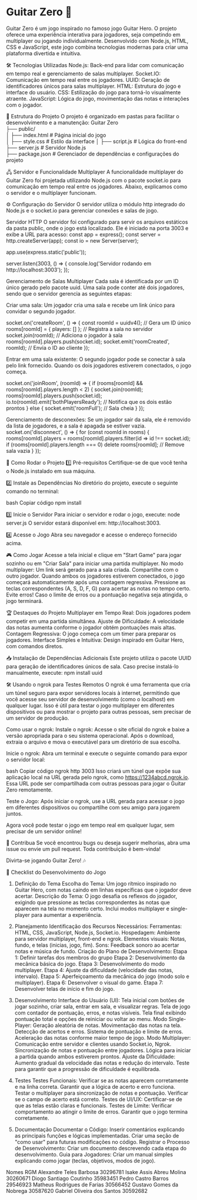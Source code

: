 # Guitar Zero 🎸
Guitar Zero é um jogo inspirado no famoso jogo Guitar Hero. O projeto oferece uma experiência interativa para jogadores, seja competindo em multiplayer ou jogando individualmente. Desenvolvido com Node.js, HTML, CSS e JavaScript, este jogo combina tecnologias modernas para criar uma plataforma divertida e intuitiva.

🛠️ Tecnologias Utilizadas
Node.js: Back-end para lidar com comunicação em tempo real e gerenciamento de salas multiplayer.
Socket.IO: Comunicação em tempo real entre os jogadores.
UUID: Geração de identificadores únicos para salas multiplayer.
HTML: Estrutura do jogo e interface do usuário.
CSS: Estilização do jogo para torná-lo visualmente atraente.
JavaScript: Lógica do jogo, movimentação das notas e interações com o jogador.

📂 Estrutura do Projeto
O projeto é organizado em pastas para facilitar o desenvolvimento e a manutenção:
Guitar Zero  
├── public/  
│   ├── index.html       # Página inicial do jogo  
│   ├── style.css        # Estilo da interface 
│   ├── script.js        # Lógica do front-end   
├── server.js            # Servidor Node.js  
├── package.json         # Gerenciador de dependências e configurações do projeto  

🖧 Servidor e Funcionalidade Multiplayer
A funcionalidade multiplayer do Guitar Zero foi projetada utilizando Node.js com o pacote socket.io para comunicação em tempo real entre os jogadores. Abaixo, explicamos como o servidor e o multiplayer funcionam.

⚙️ Configuração do Servidor
O servidor utiliza o módulo http integrado do Node.js e o socket.io para gerenciar conexões e salas de jogo.

Servidor HTTP
O servidor foi configurado para servir os arquivos estáticos da pasta public, onde o jogo está localizado. Ele é iniciado na porta 3003 e exibe a URL para acesso:
const app = express();
const server = http.createServer(app);
const io = new Server(server);

app.use(express.static('public'));

server.listen(3003, () => {
  console.log('Servidor rodando em http://localhost:3003');
});

Gerenciamento de Salas Multiplayer
Cada sala é identificada por um ID único gerado pelo pacote uuid. Uma sala pode conter até dois jogadores, sendo que o servidor gerencia as seguintes etapas:

Criar uma sala:
Um jogador cria uma sala e recebe um link único para convidar o segundo jogador.

socket.on('createRoom', () => {
  const roomId = uuidv4(); // Gera um ID único
  rooms[roomId] = { players: [] }; // Registra a sala no servidor
  socket.join(roomId); // Adiciona o jogador à sala
  rooms[roomId].players.push(socket.id);
  socket.emit('roomCreated', roomId); // Envia o ID ao cliente
});

Entrar em uma sala existente:
O segundo jogador pode se conectar à sala pelo link fornecido. Quando os dois jogadores estiverem conectados, o jogo começa.

socket.on('joinRoom', (roomId) => {
  if (rooms[roomId] && rooms[roomId].players.length < 2) {
    socket.join(roomId);
    rooms[roomId].players.push(socket.id);
    io.to(roomId).emit('bothPlayersReady'); // Notifica que os dois estão prontos
  } else {
    socket.emit('roomFull'); // Sala cheia
  }
});

Gerenciamento de desconexões:
Se um jogador sair da sala, ele é removido da lista de jogadores, e a sala é apagada se estiver vazia.
socket.on('disconnect', () => {
  for (const roomId in rooms) {
    rooms[roomId].players = rooms[roomId].players.filter(id => id !== socket.id);
    if (rooms[roomId].players.length === 0) delete rooms[roomId]; // Remove sala vazia
  }
});


🚀 Como Rodar o Projeto
1️⃣ Pré-requisitos
Certifique-se de que você tenha o Node.js instalado em sua máquina.

2️⃣ Instale as Dependências
No diretório do projeto, execute o seguinte comando no terminal:

bash
Copiar código
npm install

3️⃣ Inicie o Servidor
Para iniciar o servidor e rodar o jogo, execute:
node server.js
O servidor estará disponível em: http://localhost:3003.

4️⃣ Acesse o Jogo
Abra seu navegador e acesse o endereço fornecido acima.


🎮 Como Jogar
Acesse a tela inicial e clique em "Start Game" para jogar sozinho ou em "Criar Sala" para iniciar uma partida multiplayer.
No modo multiplayer:
Um link será gerado para a sala criada. Compartilhe com o outro jogador.
Quando ambos os jogadores estiverem conectados, o jogo começará automaticamente após uma contagem regressiva.
Pressione as teclas correspondentes (A, S, D, F, G) para acertar as notas no tempo certo.
Evite erros! Caso o limite de erros ou a pontuação negativa seja atingida, o jogo terminará.


🏆 Destaques do Projeto
Multiplayer em Tempo Real: Dois jogadores podem competir em uma partida simultânea.
Ajuste de Dificuldade: A velocidade das notas aumenta conforme o jogador obtém pontuações mais altas.
Contagem Regressiva: O jogo começa com um timer para preparar os jogadores.
Interface Simples e Intuitiva: Design inspirado em Guitar Hero, com comandos diretos.

📥 Instalação de Dependências Adicionais
Este projeto utiliza o pacote UUID para geração de identificadores únicos de sala. Caso precise instalá-lo manualmente, execute:
npm install uuid

🛠️ Usando o ngrok para Testes Remotos
O ngrok é uma ferramenta que cria um túnel seguro para expor servidores locais à internet, permitindo que você acesse seu servidor de desenvolvimento (como o localhost) em qualquer lugar. Isso é útil para testar o jogo multiplayer em diferentes dispositivos ou para mostrar o projeto para outras pessoas, sem precisar de um servidor de produção.

Como usar o ngrok:
Instale o ngrok:
Acesse o site oficial do ngrok e baixe a versão apropriada para o seu sistema operacional. Após o download, extraia o arquivo e mova o executável para um diretório de sua escolha.

Inicie o ngrok:
Abra um terminal e execute o seguinte comando para expor o servidor local:

bash
Copiar código
ngrok http 3003
Isso criará um túnel que expõe sua aplicação local na URL gerada pelo ngrok, como https://1234abcd.ngrok.io. Essa URL pode ser compartilhada com outras pessoas para jogar o Guitar Zero remotamente.

Teste o Jogo:
Após iniciar o ngrok, use a URL gerada para acessar o jogo em diferentes dispositivos ou compartilhe com seu amigo para jogarem juntos.

Agora você pode testar o jogo em tempo real em qualquer lugar, sem precisar de um servidor online!


🌟 Contribua
Se você encontrou bugs ou deseja sugerir melhorias, abra uma issue ou envie um pull request. Toda contribuição é bem-vinda!

Divirta-se jogando Guitar Zero! 🎶

🌟 Checklist do Desenvolvimento do Jogo
1. Definição do Tema
Escolha do Tema: Um jogo rítmico inspirado no Guitar Hero, com notas caindo em linhas específicas que o jogador deve acertar.
Descrição do Tema: O jogo desafia os reflexos do jogador, exigindo que pressione as teclas correspondentes às notas que aparecem na tela no momento certo. Inclui modos multiplayer e single-player para aumentar a experiência.

2. Planejamento
Identificação dos Recursos Necessários:
Ferramentas: HTML, CSS, JavaScript, Node.js, Socket.io.
Hospedagem: Ambiente para servidor multiplayer, front-end e ngrok.
Elementos visuais: Notas, fundo, e telas (inicias, jogo, fim).
Sons: Feedback sonoro ao acertar notas e música de fundo.
Criação do Plano de Desenvolvimento:
Etapa 1: Definir tarefas dos membros do grupo
Etapa 2: Desenvolvimento da mecânica básica do jogo.
Etapa 3: Desenvolvimento do modo multiplayer.
Etapa 4: Ajuste da dificuldade (velocidade das notas, intervalo).
Etapa 5: Aperfeiçoamento da mecânica do jogo (modo solo e multiplayer).
Etapa 6: Desenvolver o visual do game.
Etapa 7: Desenvolver telas de início e fim do jogo.

3. Desenvolvimento
Interface do Usuário (UI):
Tela inicial com botões de jogar sozinho, criar sala, entrar em sala, e visualizar regras.
Tela de jogo com contador de pontuação, erros, e notas visíveis.
Tela final exibindo pontuação total e opções de reiniciar ou voltar ao menu.
Modo Single-Player:
Geração aleatória de notas.
Movimentação das notas na tela.
Detecção de acertos e erros.
Sistema de pontuação e limite de erros.
Aceleração das notas conforme maior tempo de jogo.
Modo Multiplayer:
Comunicação entre servidor e clientes usando Socket.io, Ngrok.
Sincronização de notas e pontuação entre jogadores.
Lógica para iniciar a partida quando ambos estiverem prontos.
Ajuste da Dificuldade:
Aumento gradual da velocidade das notas e redução do intervalo.
Teste para garantir que a progressão de dificuldade é equilibrada.

4. Testes
Testes Funcionais:
Verificar se as notas aparecem corretamente e na linha correta.
Garantir que a lógica de acerto e erro funciona.
Testar o multiplayer para sincronização de notas e pontuação.
Verificar se o campo de acerto está correto.
Testes de UI/UX:
Certificar-se de que as telas estão claras e funcionais.
Testes de Limite:
Verificar comportamento ao atingir o limite de erros.
Garantir que o jogo termina corretamente.

5. Documentação
Documentar o Código:
Inserir comentários explicando as principais funções e lógicas implementadas.
Criar uma seção de "como usar" para futuras modificações no código.
Registrar o Processo de Desenvolvimento:
Criar um documento descrevendo cada etapa do desenvolvimento.
Guia para Jogadores:
Criar um manual simples explicando como jogar (teclas, objetivos, modos de jogo).



Nomes                                   RGM
Alexandre Teles Barbosa                 30296781
Isake Assis Abreu Molina                30260671
Diogo Santiago Coutinho                 35983451
Pedro Castro Barros                     29546923
Matheus Rodrigues de Farias             30566452
Gustavo Gomes da Nobrega                30587620
Gabriel Oliveira dos Santos             30592682
